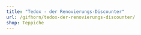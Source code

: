 ```yaml
---
title: "Tedox - der Renovierungs-Discounter"
url: /gifhorn/tedox-der-renovierungs-discounter/
shop: Teppiche
---
```

